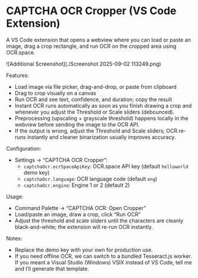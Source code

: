 # CAPTCHA OCR Cropper (VS Code Extension)

A VS Code extension that opens a webview where you can load or paste an image, drag a crop rectangle, and run OCR on the cropped area using OCR.space.

![Additional Screenshot](./Screenshot 2025-09-02 113249.png)

Features:
- Load image via file picker, drag-and-drop, or paste from clipboard
- Drag to crop visually on a canvas
- Run OCR and see text, confidence, and duration; copy the result
- Instant OCR runs automatically as soon as you finish drawing a crop and whenever you adjust the Threshold or Scale sliders (debounced).
- Preprocessing (upscaling + grayscale threshold) happens locally in the webview before sending the image to the OCR API.
- If the output is wrong, adjust the Threshold and Scale sliders; OCR re-runs instantly and cleaner binarization usually improves accuracy.

Configuration:
- Settings → “CAPTCHA OCR Cropper”:
  - `captchaOcr.ocrSpaceApiKey`: OCR.space API key (default `helloworld` demo key)
  - `captchaOcr.language`: OCR language code (default `eng`)
  - `captchaOcr.engine`: Engine 1 or 2 (default 2)

Usage:
- Command Palette → “CAPTCHA OCR: Open Cropper”
- Load/paste an image, draw a crop, click “Run OCR”
- Adjust the threshold and scale sliders until the characters are cleanly black-and-white; the extension will re-run OCR instantly.

Notes:
- Replace the demo key with your own for production use.
- If you need offline OCR, we can switch to a bundled Tesseract.js worker. If you meant a Visual Studio (Windows) VSIX instead of VS Code, tell me and I’ll generate that template.

